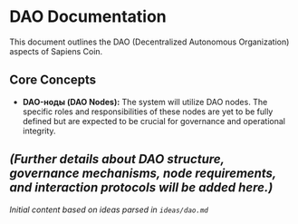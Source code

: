 # DAO Documentation

This document outlines the DAO (Decentralized Autonomous Organization) aspects of Sapiens Coin.

## Core Concepts

- **DAO-ноды (DAO Nodes):** The system will utilize DAO nodes. The specific roles and responsibilities of these nodes are yet to be fully defined but are expected to be crucial for governance and operational integrity.

*(Further details about DAO structure, governance mechanisms, node requirements, and interaction protocols will be added here.)*
---
*Initial content based on ideas parsed in `ideas/dao.md`*
